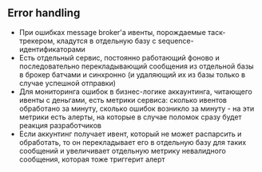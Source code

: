 ## Error handling

- При ошибках message broker'a ивенты, порождаемые таск-трекером, кладутся в отдельную базу с sequence-идентификаторами
- Есть отдельный сервис, постоянно работающий фоново и последовательно перекладывающий сообщения из отдельной базы в брокер батчами и синхронно (и удаляющий их из базы только в случае успешной отправки)
- Для мониторинга ошибок в бизнес-логике аккаунтинга, читающего ивенты с деньгами, есть метрики сервиса: сколько ивентов обработано за минуту, сколько ошибок возникло за минуту - на эти метрики есть алерты, на которые в случае поломок сразу будет реакция разработчиков
- Если аккунтинг получает ивент, который не может распарсить и обработать, то он перекладывает его в отдельную базу для таких сообщений и увеличивает отдельную метрику невалидного сообщения, которая тоже триггерит алерт